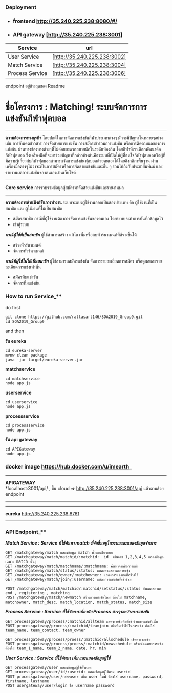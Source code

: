 
### Deployment

 - ### frontend http://35.240.225.238:8080/#/
 - ### API gateway [http://35.240.225.238:3001] 
 
 |Service|url|
 | - | - |
|User Service|[http://35.240.225.238:3002]|
|Match Service|[http://35.240.225.238:3004]|
|Process Service|[http://35.240.225.238:3006]|


endpoint อยู่ข้างสุดของ Readme 













# **ชื่อโครงการ** : Matching! ระบบจัดการการแข่งขันกีฬาฟุตบอล
***
**ความต้องการทางธุรกิจ**
โดยปกติในการจัดการแข่งขันกีฬาประเภทต่างๆ มักจะมีปัญหาในหลายๆอย่าง เช่น การอัพเดตข่าวสาร การจัดสายการแข่งขัน การสมัครเข้าร่วมการแข่งขัน หรือการติดตามผลของการแข่งกัน ผ่านทางช่องทางต่างๆที่ไม่ค่อยสะดวกสบายนักในระดับท้องถิ่น โดยกีฬาที่เราเลือกพัฒนาคือกีฬาฟุตบอล ซึ่งเครื่องมือที่จะมาช่วยปัญหาที่กล่าวข้างต้นคือระบบที่เปิดให้ผู้ที่สนใจกีฬาฟุตบอลหรือผู้ที่มีความรู้เกี่ยวกับกีฬาฟุตบอลสามารถจัดการแข่งขันฟุตบอลด้วยตนเองได้โดยอิงกติกาพื้นฐาน ผ่านเครื่องมือต่างๆไม่ว่าจะเป็นการสมัครหรือการจัดสายแข่งขันและอื่น ๆ รวมไปถึงกับประชาสัมพันธ์ และรายงานผลการแข่งขันของตนเองผ่านเว็บไซต์
***
**Core service**
การรวบรวมข้อมูลผู้สมัครมาจัดสายแข่งขันและรายงานผล
***
**ความต้องการด้านฟังก์ชันการทำงาน**
ระบบจะแบ่งผู้ใช้งานออกเป็นสองประเภท คือ ผู้ใช้งานที่เป็นสมาชิก และ ผู้ใช้งานที่ไม่เป็นสมาชิก


* สมัครสมาชิก กรณีที่ผู้ใช้งานต้องการจัดการแข่งขันของตนเอง โดยระบบจะทำการบันทึกข้อมูลไว้
* เข้าสู่ระบบ

**_กรณีผู้ใช้ที่เป็นสมาชิก_**
 ผู้ใช้สามารถสร้าง แก้ไข เพิ่มหรือลบทัวร์นาเมนต์ที่ส้รางขึ้นได้
* สร้างทัวร์นาเมนต์ 
* จัดการทัวร์นาเมนต์ 

**_กรณีที่ผู้ใช้ไม่ได้เป็นสมาชิก_**
 ผู้ใช้สามารถสมัครแข่งขัน จัดการรายละเอียดการสมัคร หรือดูผลและรายละเอียดการแข่งเท่านั้น
* สมัครทีมแข่งขัน
* จัดการทีมแข่งขัน


### How to run Service_**
do first
```
git clone https://github.com/rattasart146/SOA2019_Group9.git
cd SOA2019_Group9
```
and then


**รัน eureka**
``` 
cd eureka-server
mvnw clean package
java -jar target/eureka-server.jar
```

**matchservice**
``` 
cd matchservice
node app.js
```
**userservice**
```
cd userservice
node app.js
```
**processservice**
```
cd processservice
node app.js
```

**รัน api gateway**
```
cd APIGateway
node app.js
```

### docker image https://hub.docker.com/u/imearth_ 


***
**APIGATEWAY**  
*localhost:3001/api/
,  ขึ้น cloud =>  http://35.240.225.238:3001/api 
แล้วตามด้วย endpoint
***
***
**eureka**
http://35.240.225.238:8761
***


 ### API Endpoint_**

**_Match Service : Service ที่ใช้ค้นหา match ที่จัดขึ้นอยู่ในระบบและแสดงข้อมูลจำเพาะ_**
```
GET /matchgateway/match แสดงข้อมูล match ทั้งหมดในระบบ
GET /matchgateway/match/matchid/:matchid:  id  เช่นเลข 1,2,3,4,5 แสดงข้อมูลเฉพาะ match นั้นๆ
GET /matchgateway/match/matchname/:matchname: ค้นหาจากชื่อการแข่ง
GET /matchgateway/match/status/:status: แสดงตามสถานะการแข่ง
GET /matchgateway/match/owner/:matchowner: แสดงการแข่งขันที่สร้างไว้
GET /matchgateway/match/join/:username: แสดงการแข่งขันที่เข้าร่วม

POST /matchgateway/match/matchid/:matchid/setstatus/:status อัพเดตสถานะ end , registering , matching
POST /matchgateway/match/newmatch สร้างการแข่งขันใหม่ ต้องใส่ matchname, matchowner, match_desc, match_location, match_status, match_size
```

**_Process Service : Service ที่ใช้จัดการเกี่ยวกับ Process ต่างๆระหว่างการแข่งขัน_**
```
GET processgateway/process/:matchid/allteam แสดงรายชื่อทีมที่เข้าร่วมการแข่งขันนั้น
POST processgateway/process/:matchid/teamjoin เพิ่มทีมเข้าไปในการแข่ง ต้องใส่ team_name, team_contact, team_owner

GET processgateway/process/proess/:matchid/allschedule เช็คตารางแข่ง
POST processgateway/process/proess/:matchid/newschedule สร้างนัดหมายการแข่ง ต้องใส่ team_1_name, team_2_name, date, hr, min
```

**_User Service : Service ที่ใช้ค้นหา เพิ่ม และแสดงข้อมูลผู้ใช้_**
```
GET processgateway/user แสดงข้อมูลผู้ใช้ทั้งหมด
GET processgateway/user/id/:userid: แสดงข้อมูลผู้ใช้ตาม userid
POST processgateway/user/newuser เพิ่ม user ใหม่ ต้องใส่ username, password, firstname, lastname
POST usergateway/user/login ใส่ username password
```
